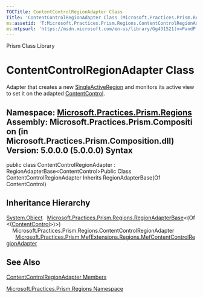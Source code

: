 ```yaml
---
TOCTitle: ContentControlRegionAdapter Class
Title: 'ContentControlRegionAdapter Class (Microsoft.Practices.Prism.Regions)'
ms:assetid: 'T:Microsoft.Practices.Prism.Regions.ContentControlRegionAdapter'
ms:mtpsurl: 'https://msdn.microsoft.com/en-us/library/Gg431521(v=PandP.50)'
---
```


Prism Class Library

ContentControlRegionAdapter Class
=================================

Adapter that creates a new [SingleActiveRegion](https://msdn.microsoft.com/t:microsoft.practices.prism.regions.singleactiveregion) and monitors its active view to set it on the adapted [ContentControl](http://msdn2.microsoft.com/en-us/library/ms609797).

**Namespace:** [Microsoft.Practices.Prism.Regions](https://msdn.microsoft.com/n:microsoft.practices.prism.regions)
**Assembly:** Microsoft.Practices.Prism.Composition (in Microsoft.Practices.Prism.Composition.dll) Version: 5.0.0.0 (5.0.0.0)
Syntax
------

<span id="syntaxToggle"></span>public class ContentControlRegionAdapter : RegionAdapterBase&lt;ContentControl&gt;Public Class ContentControlRegionAdapter Inherits RegionAdapterBase(Of ContentControl)

Inheritance Hierarchy
---------------------

<span id="familyToggle"></span>[System.Object](http://msdn2.microsoft.com/en-us/library/e5kfa45b)
  [Microsoft.Practices.Prism.Regions.RegionAdapterBase](https://msdn.microsoft.com/t:microsoft.practices.prism.regions.regionadapterbase%601)&lt;(Of &lt;([ContentControl](http://msdn2.microsoft.com/en-us/library/ms609797)&gt;)&gt;)
    Microsoft.Practices.Prism.Regions.ContentControlRegionAdapter
      [Microsoft.Practices.Prism.MefExtensions.Regions.MefContentControlRegionAdapter](https://msdn.microsoft.com/t:microsoft.practices.prism.mefextensions.regions.mefcontentcontrolregionadapter)

See Also
--------

<span id="seeAlsoToggle"></span>
[ContentControlRegionAdapter Members](https://msdn.microsoft.com/allmembers.t:microsoft.practices.prism.regions.contentcontrolregionadapter)

[Microsoft.Practices.Prism.Regions Namespace](https://msdn.microsoft.com/n:microsoft.practices.prism.regions)
